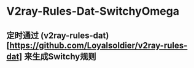 # V2ray-Rules-Dat-SwitchyOmega
## 定时通过 (v2ray-rules-dat)[https://github.com/Loyalsoldier/v2ray-rules-dat] 来生成Switchy规则
